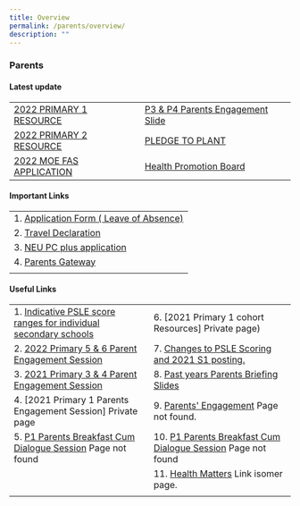 ```yaml
---
title: Overview
permalink: /parents/overview/
description: ""
---
```

### Parents

#### Latest update

|  	|  	|
|---	|---	|
| [2022 PRIMARY 1 RESOURCE](https://staging.d24s03z0ob23eb.amplifyapp.com/parents/2022-primary-1-resource/) 	|  [P3 & P4 Parents Engagement Slide](https://staging.d24s03z0ob23eb.amplifyapp.com/parents/Parents-Engagement-Session/p3-and-p4-parent-engagement-session/)	|
| [2022 PRIMARY 2 RESOURCE](https://staging.d24s03z0ob23eb.amplifyapp.com/parents/Parents-Engagement-Session/p2-parent-engagement-session/)  	| [PLEDGE TO PLANT](https://staging.d24s03z0ob23eb.amplifyapp.com/parents/pledge-to-plant/) 	|
| [2022 MOE FAS APPLICATION](https://staging.d24s03z0ob23eb.amplifyapp.com/parents/2022-moe-fas-application/) 	| [Health Promotion Board](https://staging.d24s03z0ob23eb.amplifyapp.com/x3-learning-years-programme/Curricular/pe-art-music/) 	|

#### Important Links

|  	|
|---	|
| 1. [Application Form ( Leave of Absence)](https://form.gov.sg/#!/60b98572abcc260011dc808c) 	|
| 2. [Travel Declaration](https://xingnanpri-moe-edu-sg-admin.cwp.sg/cos/o.x?ptid=11949&c=/qql/campaign&func=view&cid=250#) 	|
| 3. [NEU PC plus application](http://www.imda.gov.sg/neupc) 	|
| 4. [Parents Gateway](https://xingnanpri-moe-edu-sg-admin.cwp.sg/xingnan/our-partners/parents/parents-gateway) 	|
|  	|

#### Useful Links

|  	|  	|
|---	|---	|
| 1. [Indicative PSLE score ranges for individual secondary schools](https://staging.d24s03z0ob23eb.amplifyapp.com/parents/PSLE-Related-Information/indicative-psle-score-ranges-for-individual-secondary-schools/) 	| 6. [2021 Primary 1 cohort Resources] Private page) 	|
| 2. [2022 Primary 5 & 6 Parent Engagement Session](https://staging.d24s03z0ob23eb.amplifyapp.com/parents/Parents-Engagement-Session/p5-and-p6-parent-engagement-session/) 	|7.  [Changes to PSLE Scoring and 2021 S1 posting.](https://staging.d24s03z0ob23eb.amplifyapp.com/parents/PSLE-Related-Information/changes-to-psle-scoring-and-s1-posting-from-2021/) 	|
| 3. [2021 Primary 3 & 4 Parent Engagement Session](https://staging.d24s03z0ob23eb.amplifyapp.com/parents/Parents-Engagement-Session/p3-and-p4-parent-engagement-session/) 	| 8. [Past years Parents Briefing Slides](https://staging.d24s03z0ob23eb.amplifyapp.com/parents/parents-briefing-slides/)	|
| 4. [2021 Primary 1 Parents Engagement Session] Private page 	|  9. [Parents' Engagement](https://xingnanpri-moe-edu-sg-admin.cwp.sg/xingnan/our-partners/parents/parents-engagement) Page not found.	|
| 5. [P1 Parents Breakfast Cum Dialogue Session](https://xingnanpri-moe-edu-sg-admin.cwp.sg/homepage-icon/parents/p1-parents-breakfast-cum-dialogue-session) Page not found	| 10. [P1 Parents Breakfast Cum Dialogue Session](https://xingnanpri-moe-edu-sg-admin.cwp.sg/homepage-icon/parents/p1-parents-breakfast-cum-dialogue-session) Page not found	|
|  	| 11. [Health Matters](https://xingnanpri-moe-edu-sg-admin.cwp.sg/homepage-icon/parents/useful-links-n-resources/health-matters) Link isomer page. 	|
|  	|  	|
